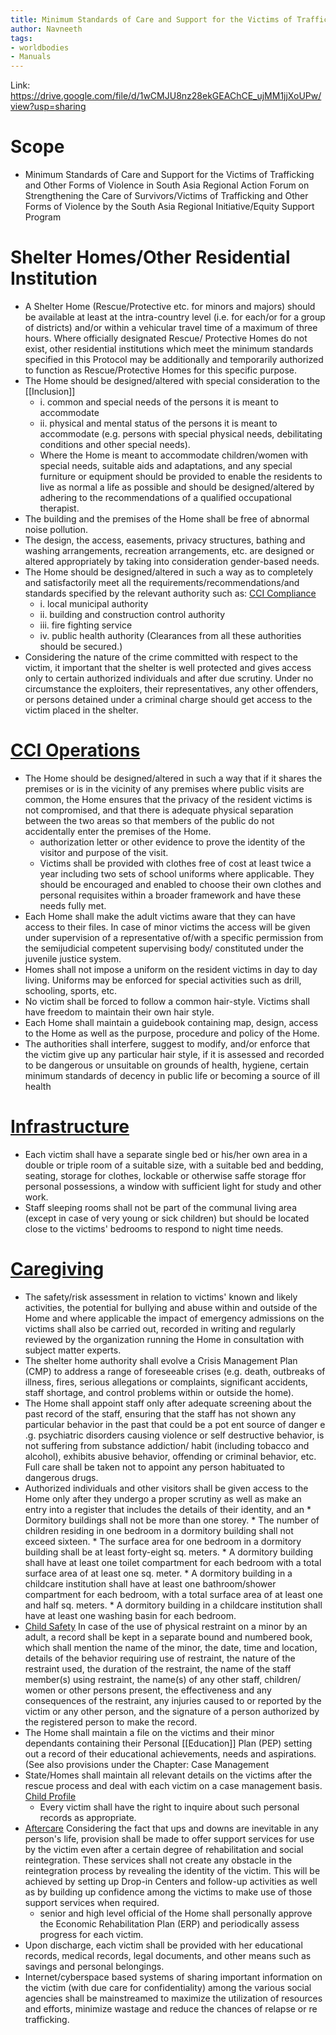 ```yaml
---
title: Minimum Standards of Care and Support for the Victims of Trafficking and other forms of violence in South Asia
author: Navneeth
tags: 
- worldbodies
- Manuals
---
```


Link: https://drive.google.com/file/d/1wCMJU8nz28ekGEAChCE_ujMM1jjXoUPw/view?usp=sharing
# Scope
- Minimum Standards of Care and Support for the Victims of Trafficking and Other Forms of Violence in South Asia Regional Action Forum on Strengthening the Care of Survivors/Victims of Trafficking and Other Forms of Violence by the South Asia Regional Initiative/Equity Support Program


# Shelter Homes/Other Residential Institution

- A Shelter Home (Rescue/Protective etc. for minors and majors) should be available at least at the intra-country level (i.e. for each/or for a group of districts) and/or within a vehicular travel time of a maximum of three hours. Where officially designated Rescue/ Protective Homes do not exist, other residential institutions which meet the minimum standards specified in this Protocol may be additionally and temporarily authorized to function as Rescue/Protective Homes for this specific purpose.
- The Home should be designed/altered with special consideration to the [[Inclusion]]
	- i. common and special needs of the persons it is meant to accommodate
	- ii. physical and mental status of the persons it is meant to accommodate (e.g. persons with special physical needs, debilitating conditions and other special needs).
	- Where the Home is meant to accommodate children/women with special needs, suitable aids and adaptations, and any special furniture or equipment should be provided to enable the residents to live as normal a life as possible and should be designed/altered by adhering to the recommendations of a qualified occupational therapist. 
- The building and the premises of the Home shall be free of abnormal noise pollution.
- The design, the access, easements, privacy structures, bathing and washing arrangements, recreation arrangements, etc. are designed or altered appropriately by taking into consideration gender-based needs.
- The Home should be designed/altered in such a way as to completely and satisfactorily meet all the requirements/recommendations/and standards specified by the relevant authority such as: [CCI Compliance](CCI%20Compliance.md)
	-  i. local municipal authority
	-  ii. building and construction control authority 
	- iii. fire fighting service 
	- iv. public health authority (Clearances from all these authorities should be secured.)
- Considering the nature of the crime committed with respect to the victim, it important that the shelter is well protected and gives access only to certain authorized individuals and after due scrutiny. Under no circumstance the exploiters, their representatives, any other offenders, or persons detained under a criminal charge should get access to the victim placed in the shelter.

# [CCI Operations](CCI%20Operations.md)

- The Home should be designed/altered in such a way that if it shares the premises or is in the vicinity of any premises where public visits are common, the Home ensures that the privacy of the resident victims is not compromised, and that there is adequate physical separation between the two areas so that members of the public do not accidentally enter the premises of the Home.
	- authorization letter or other evidence to prove the identity of the visitor and purpose of the visit.
	- Victims shall be provided with clothes free of cost at least twice a year including two sets of school uniforms where applicable. They should be encouraged and enabled to choose their own clothes and personal requisites within a broader framework and have these needs fully met.
- Each Home shall make the adult victims aware that they can have access to their files. In case of minor victims the access will be given under supervision of a representative of/with a specific permission from the semijudicial competent supervising body/ constituted under the juvenile justice system.
- Homes shall not impose a uniform on the resident victims in day to day living. Uniforms may be enforced for special activities such as drill, schooling, sports, etc.
- No victim shall be forced to follow a common hair-style. Victims shall have freedom to maintain their own hair style.
- Each Home shall maintain a guidebook containing map, design, access to the Home as well as the purpose, procedure and policy of the Home.
- The authorities shall interfere, suggest to modify, and/or enforce that the victim give up any particular hair style, if it is assessed and recorded to be dangerous or unsuitable on grounds of health, hygiene, certain minimum standards of decency in public life or becoming a source of ill health

# [Infrastructure](Infrastructure.md)
- Each victim shall have a separate single bed or his/her own area in a double or triple room of a suitable size, with a suitable bed and bedding, seating, storage for clothes, lockable or otherwise saffe storage ffor personal possessions, a window with sufficient light for study and other work.
- Staff sleeping rooms shall not be part of the communal living area (except in case of very young or sick children) but should be located close to the victims' bedrooms to respond to night time needs.

# [Caregiving](Roll%20Ups/Caregiving/Caregiving.md)
- The safety/risk assessment in relation to victims' known and likely activities, the potential for bullying and abuse within and outside of the Home and where applicable the impact of emergency admissions on the victims shall also be carried out, recorded in writing and regularly reviewed by the organization running the Home in consultation with subject matter experts.
- The shelter home authority shall evolve a Crisis Management Plan (CMP) to address a range of foreseeable crises (e.g. death, outbreaks of illness, fires, serious allegations or complaints, significant accidents, staff shortage, and control problems within or outside the home).
- The Home shall appoint staff only after adequate screening about the past record of the staff, ensuring that the staff has not shown any particular behavior in the past that could be a pot ent source of danger e .g. psychiatric disorders causing violence or self destructive behavior, is not suffering from substance addiction/ habit (including tobacco and alcohol), exhibits abusive behavior, offending or criminal behavior, etc. Full care shall be taken not to appoint any person habituated to dangerous drugs.
- Authorized individuals and other visitors shall be given access to the Home only after they undergo a proper scrutiny as well as make an entry into a register that includes the details of their identity, and an
        * Dormitory buildings shall not be more than one storey.
        * The number of children residing in one bedroom in a dormitory building shall not exceed sixteen.
        * The surface area for one bedroom in a dormitory building shall be at least forty-eight sq. meters.
        * A dormitory building shall have at least one toilet compartment for each bedroom with a total surface area of at least one sq. meter.
        * A dormitory building in a childcare institution shall have at least one bathroom/shower compartment for each bedroom, with a total surface area of at least one and half sq. meters.
        * A dormitory building in a childcare institution shall have at least one washing basin for each bedroom.
- [Child Safety](Roll%20Ups/Child%20Safety/Child%20Safety.md) In case of the use of physical restraint on a minor by an adult, a record shall be kept in a separate bound and numbered book, which shall mention the name of the minor, the date, time and location, details of the behavior requiring use of restraint, the nature of the restraint used, the duration of the restraint, the name of the staff member(s) using restraint, the name(s) of any other staff, children/ women or other persons present, the effectiveness and any consequences of the restraint, any injuries caused to or reported by the victim or any other person, and the signature of a person authorized by the registered person to make the record.
- The Home shall maintain a file on the victims and their minor dependants containing their Personal [[Education]] Plan (PEP) setting out a record of their educational achievements, needs and aspirations. (See also provisions under the Chapter: Case Management
- State/Homes shall maintain all relevant details on the victims after the rescue process and deal with each victim on a case management basis. [Child Profile](Child%20Profile.md)
	- Every victim shall have the right to inquire about such personal records as appropriate.
- [Aftercare](Roll%20Ups/Child%20Development/Child%20Lifecycle/Aftercare.md) Considering the fact that ups and downs are inevitable in any person's life, provision shall be made to offer support services for use by the victim even after a certain degree of rehabilitation and social reintegration. These services shall not create any obstacle in the reintegration process by revealing the identity of the victim. This will be achieved by setting up Drop-in Centers and follow-up activities as well as by building up confidence among the victims to make use of those support services when required.
	- senior and high level official of the Home shall personally approve the Economic Rehabilitation Plan (ERP) and periodically assess progress for each victim.
- Upon discharge, each victim shall be provided with her educational records, medical records, legal documents, and other means such as savings and personal belongings.
- Internet/cyberspace based systems of sharing important information on the victim (with due care for confidentiality) among the various social agencies shall be mainstreamed to maximize the utilization of resources and efforts, minimize wastage and reduce the chances of relapse or re trafficking.


